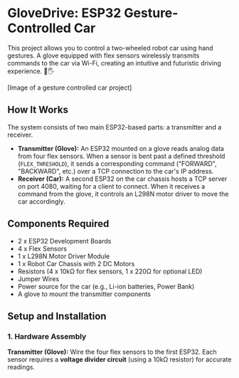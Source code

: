 # GloveDrive: ESP32 Gesture-Controlled Car

This project allows you to control a two-wheeled robot car using hand gestures. A glove equipped with flex sensors wirelessly transmits commands to the car via Wi-Fi, creating an intuitive and futuristic driving experience. 🚗🖐️

[Image of a gesture controlled car project]

## How It Works

The system consists of two main ESP32-based parts: a transmitter and a receiver.

* **Transmitter (Glove):** An ESP32 mounted on a glove reads analog data from four flex sensors. When a sensor is bent past a defined threshold (`FLEX_THRESHOLD`), it sends a corresponding command ("FORWARD", "BACKWARD", etc.) over a TCP connection to the car's IP address.
* **Receiver (Car):** A second ESP32 on the car chassis hosts a TCP server on port 4080, waiting for a client to connect. When it receives a command from the glove, it controls an L298N motor driver to move the car accordingly.

## Components Required

* 2 x ESP32 Development Boards
* 4 x Flex Sensors
* 1 x L298N Motor Driver Module
* 1 x Robot Car Chassis with 2 DC Motors
* Resistors (4 x 10kΩ for flex sensors, 1 x 220Ω for optional LED)
* Jumper Wires
* Power source for the car (e.g., Li-ion batteries, Power Bank)
* A glove to mount the transmitter components

## Setup and Installation

### 1. Hardware Assembly

**Transmitter (Glove):**
Wire the four flex sensors to the first ESP32. Each sensor requires a **voltage divider circuit** (using a 10kΩ resistor) for accurate readings.

